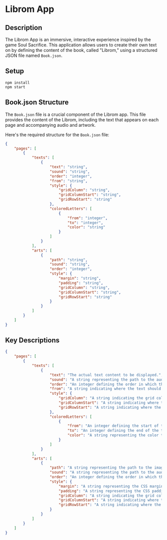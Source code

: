 # Librom App

## Description
The Librom App is an immersive, interactive experience inspired by the game Soul Sacrifice. This application allows users to create their own text on by defining the content of the book, called "Librom," using a structured JSON file named `Book.json`.

## Setup
```
npm install
npm start
```

## Book.json Structure
The `Book.json` file is a crucial component of the Librom app. This file provides the content of the Librom, including the text that appears on each page and accompanying audio and artwork.

Here's the required structure for the `Book.json` file:

```json
{
    "pages": [
        {
            "texts": [
                {
                    "text": "string",
                    "sound": "string",
                    "order": "integer",
                    "from": "string",
                    "style": {
                        "gridColumn": "string",
                        "gridColumnStart": "string",
                        "gridRowStart": "string"
                    },
                    "coloredLetters": [
                        {
                            "from": "integer",
                            "to": "integer",
                            "color": "string"
                        }
                    ]
                }
            ],
            "arts": [
                {
                    "path": "string",
                    "sound": "string",
                    "order": "integer",
                    "style": {
                        "margin": "string",
                        "padding": "string",
                        "gridColumn": "string",
                        "gridColumnStart": "string",
                        "gridRowStart": "string"
                    }
                }
            ]
        }
    ]
}
```

## Key Descriptions

```json
{
    "pages": [
        {
            "texts": [
                {
                    "text": "The actual text content to be displayed.",
                    "sound": "A string representing the path to the audio file that accompanies the text.",
                    "order": "An integer defining the order in which the text will appear.",
                    "from": "A string indicating where the text should originate from on the page, either 'top' or 'bottom'.",
                    "style": {
                        "gridColumn": "A string indicating the grid column for the text placement.",
                        "gridColumnStart": "A string indicating where the text grid column should start.",
                        "gridRowStart": "A string indicating where the text grid row should start."
                    },
                    "coloredLetters": [
                        {
                            "from": "An integer defining the start of the text range to color.",
                            "to": "An integer defining the end of the text range to color.",
                            "color": "A string representing the color to be applied to the text range."
                        }
                    ]
                }
            ],
            "arts": [
                {
                    "path": "A string representing the path to the image file.",
                    "sound": "A string representing the path to the audio file that accompanies the artwork.",
                    "order": "An integer defining the order in which the artwork will appear.",
                    "style": {
                        "margin": "A string representing the CSS margin property for the artwork.",
                        "padding": "A string representing the CSS padding property for the artwork.",
                        "gridColumn": "A string indicating the grid column for the artwork placement.",
                        "gridColumnStart": "A string indicating where the artwork grid column should start.",
                        "gridRowStart": "A string indicating where the artwork grid row should start."
                    }
                }
            ]
        }
    ]
}
